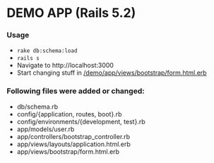# DEMO APP (Rails 5.2)

### Usage

- `rake db:schema:load`
- `rails s`
- Navigate to http://localhost:3000
- Start changing stuff in [/demo/app/views/bootstrap/form.html.erb](/demo/app/views/bootstrap/form.html.erb)

### Following files were added or changed:

- db/schema.rb
- config/{application, routes, boot}.rb
- config/environments/{development, test}.rb
- app/models/user.rb
- app/controllers/bootstrap_controller.rb
- app/views/layouts/application.html.erb
- app/views/bootstrap/form.html.erb
